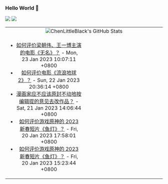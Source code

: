 ### Hello World 👋

[![](https://img.shields.io/badge/@ChenLittleBlack-1a6c81?style=flat&logo=java&logoColor=1a6c81&label=Java&colorA=ffffff)](https://www.java.com/)
[![](https://img.shields.io/badge/@ChenLittleBlack-41b883?style=flat&logo=vuedotjs&logoColor=41b883&label=Vue&colorA=ffffff)](https://cn.vuejs.org/)

<table>
<tr>
<td colspan="2" style="text-align: center;">
<img alt="ChenLittleBlack's GitHub Stats" src="https://github-readme-stats.vercel.app/api?username=ChenLittleBlack&show_icons=true&icon_color=CE1D2D&text_color=718096&bg_color=ffffff&hide_title=true" />
</td>
</tr>
<tr>
<td align="center" valign="middle">

<!-- START_SECTION:blog -->
* <a href='http://www.zhihu.com/question/579069528/answer/2856604452?utm_campaign=rss&utm_medium=rss&utm_source=rss&utm_content=title' target='_blank'>如何评价梁朝伟、王一博主演的电影《无名》？</a> - Mon, 23 Jan 2023 10:07:11 +0800
* <a href='http://www.zhihu.com/question/578256937/answer/2856074554?utm_campaign=rss&utm_medium=rss&utm_source=rss&utm_content=title' target='_blank'>如何评价电影《流浪地球 2》？</a> - Sun, 22 Jan 2023 20:36:14 +0800
* <a href='http://www.zhihu.com/question/579676722/answer/2853251130?utm_campaign=rss&utm_medium=rss&utm_source=rss&utm_content=title' target='_blank'>漫画家应不应该原封不动地按编辑提的意见去改作品？</a> - Sat, 21 Jan 2023 14:06:44 +0800
* <a href='http://www.zhihu.com/question/579623120/answer/2853756685?utm_campaign=rss&utm_medium=rss&utm_source=rss&utm_content=title' target='_blank'>如何评价游戏原神的 2023 新春短片《鱼灯》？</a> - Fri, 20 Jan 2023 17:58:01 +0800
* <a href='http://www.zhihu.com/question/579623120/answer/2853616283?utm_campaign=rss&utm_medium=rss&utm_source=rss&utm_content=title' target='_blank'>如何评价游戏原神的 2023 新春短片《鱼灯》？</a> - Fri, 20 Jan 2023 15:23:44 +0800
<!-- END_SECTION:blog -->

</td>
<td valign="middle" width="50%">

<!-- START_SECTION:douban -->

<!-- END_SECTION:douban -->

</td>
</tr>
</table>
